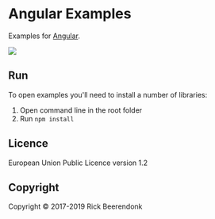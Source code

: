 # Angular Examples

Examples for [Angular](http://angular.io/).

![](https://img.shields.io/github/license/rickbeerendonk/angular-examples.svg)

## Run

To open examples you'll need to install a number of libraries:

1. Open command line in the root folder
2. Run `npm install`

## Licence

European Union Public Licence version 1.2

## Copyright

Copyright © 2017-2019 Rick Beerendonk
